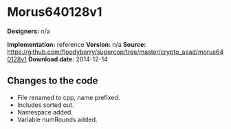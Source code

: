 # Morus640128v1

**Designers:** n/a

**Implementation:** reference
**Version:** n/a
**Source:** https://github.com/floodyberry/supercop/tree/master/crypto_aead/morus640128v1
**Download date:** 2014-12-14

## Changes to the code

* File renamed to cpp, name prefixed.
* Includes sorted out.
* Namespace added.
* Variable numRounds added.
